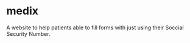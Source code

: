 # medix
A website to help patients able to fill forms with just using their Soccial Security Number.
